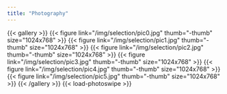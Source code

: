 ```yaml
---
title: "Photography"
---
```


{{< gallery >}}
{{< figure link="/img/selection/pic0.jpg" thumb="-thumb" size="1024x768" >}}
{{< figure link="/img/selection/pic1.jpg" thumb="-thumb" size="1024x768" >}}
{{< figure link="/img/selection/pic2.jpg" thumb="-thumb" size="1024x768" >}}
{{< figure link="/img/selection/pic3.jpg" thumb="-thumb" size="1024x768" >}}
{{< figure link="/img/selection/pic4.jpg" thumb="-thumb" size="1024x768" >}}
{{< figure link="/img/selection/pic5.jpg" thumb="-thumb" size="1024x768" >}}
{{< /gallery >}} {{< load-photoswipe >}}